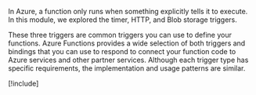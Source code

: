 In Azure, a function only runs when something explicitly tells it to execute. In this module, we explored the timer, HTTP, and Blob storage triggers.

These three triggers are common triggers you can use to define your functions. Azure Functions provides a wide selection of both triggers and bindings that you can use to respond to connect your function code to Azure services and other partner services. Although each trigger type has specific requirements, the implementation and usage patterns are similar.

[!include[](../../../includes/azure-sandbox-cleanup.md)]
